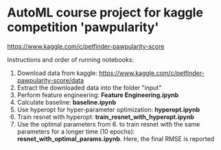 # AutoML course project for kaggle competition 'pawpularity'

https://www.kaggle.com/c/petfinder-pawpularity-score

Instructions and order of running notebooks:
1. Download data from kaggle: https://www.kaggle.com/c/petfinder-pawpularity-score/data
2. Extract the downloaded data into the folder "input"
3. Perform feature engineering:  **Feature Engineering.ipynb** 
4. Calculate baseline: **baseline.ipynb**
5. Use hyperopt for hyper-parameter optimization: **hyperopt.ipynb**
6. Train resnet with hyperopt: **train_resnet_with_hyperopt.ipynb**
7. Use the optimal parameters from 6. to train resnet with the same parameters for a longer time (10 epochs): **resnet_with_optimal_params.ipynb**. Here, the final RMSE is reported


